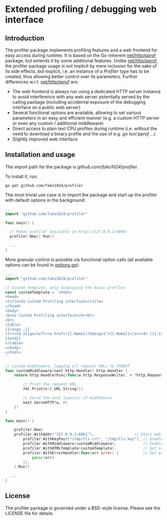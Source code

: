 # Extended profiling / debugging web interface

Introduction
------------

The profiler package implements profiling features and a web frontend for easy access during runtime. It is based on the Go-inherent [net/http/pprof](https://golang.org/pkg/net/http/pprof/) package, but extends it by some additional features. Unlike [net/http/pprof](https://golang.org/pkg/net/http/pprof/), the profiler package usage is not implicit by mere inclusion for the sake of its side effects, but explicit, i.e. an instance of a *Profiler* type has to be created, thus allowing better control over its parameters. Further differences w.r.t. [net/http/pprof](https://golang.org/pkg/net/http/pprof/) are:
* The web frontend is always run using a dedicated HTTP server instance to avoid interference with any web server potentially served by the calling package (including accidental exposure of the debugging interface on a public web server)
* Several functional options are available, allowing to set various parameters in an easy and efficient manner (e.g. a custom HTTP server or even any custom / additional middleware)
* Direct access to plain text CPU profiles during runtime (i.e. without the need to download a binary profile and the use of e.g. *go tool pprof ...*)
* Slightly improved web interface

Installation and usage
----------------------

The import path for the package is *github.com/fako1024/profiler*.

To install it, run:

    go get github.com/fako1024/profiler

The most trivial use case is to import the package and start up the profiler with default options in the background:

```Go
...
import "github.com/fako1024/profiler"

func main() {

  // Makes profiler available on http://127.0.0.1:6060/
  profiler.New().Run()

  ...
}
```

More granular control is possible via functional option calls (all available options can be found in [options.go](options.go)):

```Go
...
import "github.com/fako1024/profiler"

// Custom template, only displaying the basic profiles
const customTemplate = `<html>
<head>
<title>Go Custom Profiling interface</title>
</head>
<body>
<b>Go Custom Profiling interface</b><br>
<br>
<table>
{{range .}}
<tr><td align=left><a href="{{.Name}}?debug=1">{{.Name}}</a><td> ({{.Count}})
{{end}}
</table>
</body>
</html>
`

// Custom middleware, logging all request URLs to STDOUT
func customMiddleware(next http.Handler) http.Handler {
	return http.HandlerFunc(func(w http.ResponseWriter, r *http.Request) {

		// Print the request URL
		fmt.Println(r.URL.String())

		// Serve the next layer(s) of middleware
		next.ServeHTTP(w, r)
	})
}

func main() {

	profiler.New(
    profiler.WithAddr("127.0.0.1:6061"),                  // Start web interface on port 6061
		profiler.WithKeyPair("/tmp/tls.crt", "/tmp/tls.key"), // Enable HTTPS (certificate / key)
		profiler.WithMiddleware(customMiddleware),            // Enable request logging to STDOUT
		profiler.WithHTMLTemplate(customTemplate),            // Set custom HTML index page template
		profiler.WithErrorHandler(func(err error) {           // Set error handler (panic in case http.ListenAndServe() fails)
			panic(err)
		}),
	).Run()

  ...
}
```

License
-------

The profiler package is governed under a BSD-style license. Please see the LICENSE file for details.
